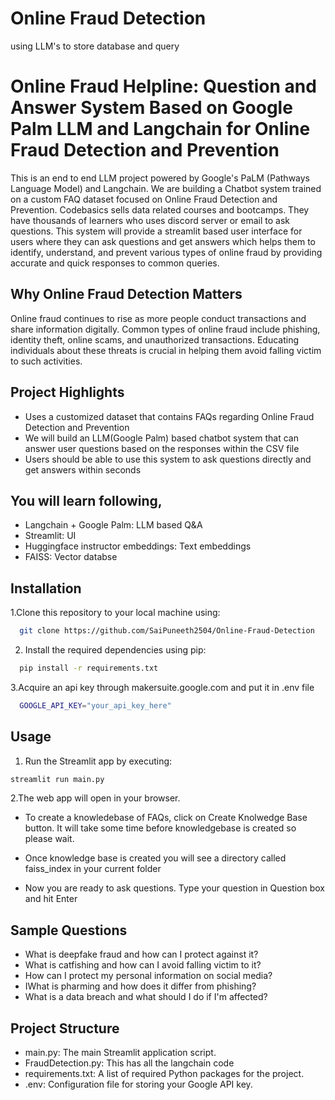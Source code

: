 # Online Fraud Detection
 using LLM's to store database and query 



# Online Fraud Helpline: Question and Answer System Based on Google Palm LLM and Langchain for Online Fraud Detection and Prevention 

This is an end to end LLM project powered by Google's PaLM (Pathways Language Model) and Langchain. We are building a Chatbot system trained on a custom FAQ dataset focused on Online Fraud Detection and Prevention. Codebasics sells data related courses and bootcamps. They have thousands of learners who uses discord server or email to ask questions. This system will provide a streamlit based user interface for users where they can ask questions and get answers which helps them to identify, understand, and prevent various types of online fraud by providing accurate and quick responses to common queries.

## Why Online Fraud Detection Matters
Online fraud continues to rise as more people conduct transactions and share information digitally. Common types of online fraud include phishing, identity theft, online scams, and unauthorized transactions. Educating individuals about these threats is crucial in helping them avoid falling victim to such activities.



## Project Highlights

- Uses a customized dataset that contains FAQs regarding Online Fraud Detection and Prevention
- We will build an LLM(Google Palm) based chatbot system that can answer user questions based on the responses within the CSV file 
- Users should be able to use this system to ask questions directly and get answers within seconds

## You will learn following,
  - Langchain + Google Palm: LLM based Q&A
  - Streamlit: UI
  - Huggingface instructor embeddings: Text embeddings
  - FAISS: Vector databse

## Installation

1.Clone this repository to your local machine using:

```bash
  git clone https://github.com/SaiPuneeth2504/Online-Fraud-Detection
```
2. Install the required dependencies using pip:

```bash
  pip install -r requirements.txt
```
3.Acquire an api key through makersuite.google.com and put it in .env file

```bash
  GOOGLE_API_KEY="your_api_key_here"
```
## Usage

1. Run the Streamlit app by executing:
```bash
streamlit run main.py

```

2.The web app will open in your browser.

- To create a knowledebase of FAQs, click on Create Knolwedge Base button. It will take some time before knowledgebase is created so please wait.

- Once knowledge base is created you will see a directory called faiss_index in your current folder

- Now you are ready to ask questions. Type your question in Question box and hit Enter

## Sample Questions
  - What is deepfake fraud and how can I protect against it?
  - What is catfishing and how can I avoid falling victim to it?
  - How can I protect my personal information on social media?
  - IWhat is pharming and how does it differ from phishing?
  - What is a data breach and what should I do if I'm affected?

## Project Structure

- main.py: The main Streamlit application script.
- FraudDetection.py: This has all the langchain code
- requirements.txt: A list of required Python packages for the project.
- .env: Configuration file for storing your Google API key.
